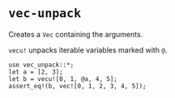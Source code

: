 # `vec-unpack`
Creates a `Vec` containing the arguments.

`vecu!` unpacks iterable variables marked with `@`.

```
use vec_unpack::*;
let a = [2, 3];
let b = vecu![0, 1, @a, 4, 5];
assert_eq!(b, vec![0, 1, 2, 3, 4, 5]);
```
